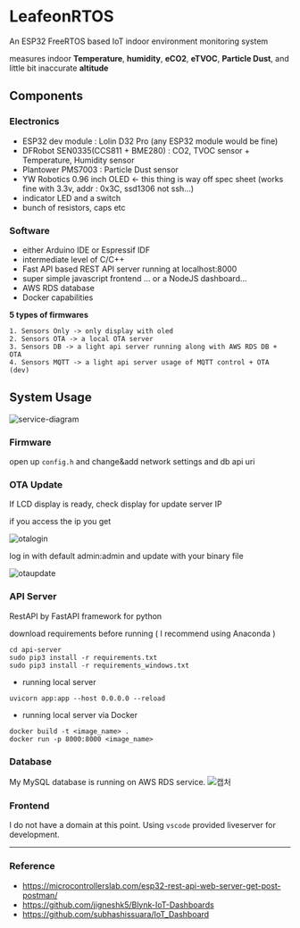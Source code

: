 # **LeafeonRTOS**

An ESP32 FreeRTOS based IoT indoor environment monitoring system

measures indoor **Temperature**, **humidity**, **eCO2**, **eTVOC**, **Particle Dust**, and little bit inaccurate **altitude**

## **Components**

### **Electronics**

- ESP32 dev module : Lolin D32 Pro (any ESP32 module would be fine)
- DFRobot SEN0335(CCS811 + BME280) : CO2, TVOC sensor + Temperature, Humidity sensor
- Plantower PMS7003 : Particle Dust sensor
- YW Robotics 0.96 inch OLED <- this thing is way off spec sheet (works fine with 3.3v, addr : 0x3C, ssd1306 not ssh...)
- indicator LED and a switch
- bunch of resistors, caps etc

### **Software**

- either Arduino IDE or Espressif IDF
- intermediate level of C/C++
- Fast API based REST API server running at localhost:8000
- super simple javascript frontend ... or a NodeJS dashboard...
- AWS RDS database
- Docker capabilities

**5 types of firmwares**
```
1. Sensors Only -> only display with oled
2. Sensors OTA -> a local OTA server
3. Sensors DB -> a light api server running along with AWS RDS DB + OTA
4. Sensors MQTT -> a light api server usage of MQTT control + OTA (dev)
```

## **System Usage**

![service-diagram](https://user-images.githubusercontent.com/68832065/219280953-859f745e-9cce-441e-b211-0c6bc0a822d6.png)

### **Firmware**
open up `config.h` and change&add network settings and db api uri

### **OTA Update**
If LCD display is ready, check display for update server IP

if you access the ip you get

![otalogin](https://user-images.githubusercontent.com/68832065/224346160-5647183e-5392-47a3-8dd2-db6064e5d675.PNG)

log in with default admin:admin and update with your binary file

![otaupdate](https://user-images.githubusercontent.com/68832065/224346167-eeb9d4da-8304-4b5e-9428-5214e132aeed.PNG)

### **API Server**
RestAPI by FastAPI framework for python

download requirements before running ( I recommend using Anaconda )
```
cd api-server
sudo pip3 install -r requirements.txt
sudo pip3 install -r requirements_windows.txt
```

- running local server
```
uvicorn app:app --host 0.0.0.0 --reload
```

- running local server via Docker
```
docker build -t <image_name> .
docker run -p 8000:8000 <image_name>
```

### **Database**
My MySQL database is running on AWS RDS service.
![캡처](https://user-images.githubusercontent.com/68832065/224329307-613c248f-3214-41a7-a1c0-c7b162cc01ff.PNG)

### **Frontend**
I do not have a domain at this point. Using `vscode` provided liveserver for development.

---
### Reference
- https://microcontrollerslab.com/esp32-rest-api-web-server-get-post-postman/
- https://github.com/jigneshk5/Blynk-IoT-Dashboards
- https://github.com/subhashissuara/IoT_Dashboard 
